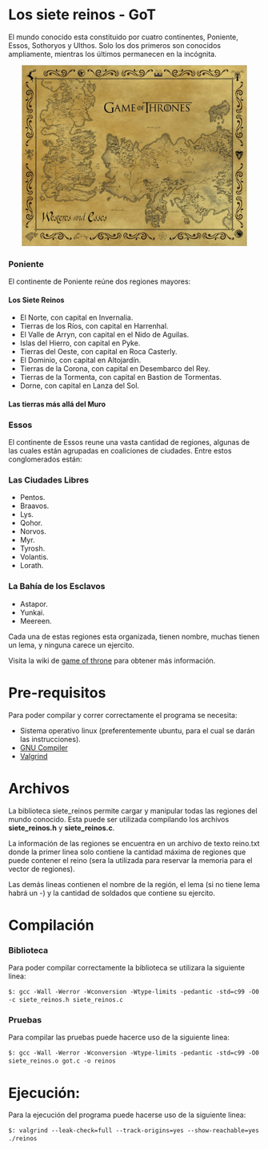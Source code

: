 # Los siete reinos - GoT

El mundo conocido esta constituido por cuatro continentes, Poniente, Essos, Sothoryos y Ulthos.
Solo los dos primeros son conocidos ampliamente, mientras los últimos permanecen en la incógnita.

<p align="center">
  <img width="450" src="https://github.com/P-Jonathan/sources/blob/master/img/game-of-thrones-map.jpg">
</p>

### Poniente
El continente de Poniente reúne dos regiones mayores:

#### Los Siete Reinos
- El Norte, con capital en Invernalia.
- Tierras de los Ríos, con capital en Harrenhal.
- El Valle de Arryn, con capital en el Nido de Aguilas.
- Islas del Hierro, con capital en Pyke.
- Tierras del Oeste, con capital en Roca Casterly.
- El Dominio, con capital en Altojardín.
- Tierras de la Corona, con capital en Desembarco del Rey.
- Tierras de la Tormenta, con capital en Bastion de Tormentas.
- Dorne, con capital en Lanza del Sol.

#### Las tierras más allá del Muro

### Essos
El continente de Essos reune una vasta cantidad de regiones, algunas de las cuales están agrupadas en coaliciones de ciudades. Entre estos conglomerados están:

### Las Ciudades Libres
- Pentos.
- Braavos.
- Lys.
- Qohor.
- Norvos.
- Myr.
- Tyrosh.
- Volantis.
- Lorath.

### La Bahía de los Esclavos
- Astapor.
- Yunkai.
- Meereen.

Cada una de estas regiones esta organizada, tienen nombre, muchas tienen un lema, y ninguna carece un ejercito.

Visita la wiki de <a href="https://hieloyfuego.fandom.com/wiki/Game_of_Thrones" target="_blank">game of throne</a> para obtener más información.

# Pre-requisitos

Para poder compilar y correr correctamente el programa se necesita:

- Sistema operativo linux (preferentemente ubuntu, para el cual se darán las instrucciones).
- [GNU Compiler](https://gcc.gnu.org/install/index.html)
- [Valgrind](http://www.valgrind.org/downloads/current.html)

# Archivos

La biblioteca siete_reinos permite cargar y manipular todas las regiones del mundo conocido. Esta puede ser utilizada compilando los archivos **siete_reinos.h** y **siete_reinos.c**.

La información de las regiones se encuentra en un archivo de texto reino.txt donde la primer linea solo contiene
la cantidad máxima de regiones que puede contener el reino (sera la utilizada para reservar la memoria para el vector
de regiones).

Las demás lineas contienen el nombre de la región, el lema (si no tiene lema habrá un -) y la cantidad de soldados que contiene su ejercito.

# Compilación

### Biblioteca

Para poder compilar correctamente la biblioteca se utilizara la siguiente linea:

```
$: gcc -Wall -Werror -Wconversion -Wtype-limits -pedantic -std=c99 -O0 -c siete_reinos.h siete_reinos.c
```

### Pruebas
Para compilar las pruebas puede hacerce uso de la siguiente linea:

```
$: gcc -Wall -Werror -Wconversion -Wtype-limits -pedantic -std=c99 -O0 siete_reinos.o got.c -o reinos
```

# Ejecución:

Para la ejecución del programa puede hacerse uso de la siguiente linea:

```
$: valgrind --leak-check=full --track-origins=yes --show-reachable=yes ./reinos
```

